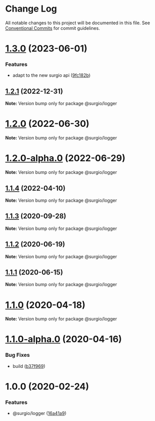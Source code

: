 # Change Log

All notable changes to this project will be documented in this file.
See [Conventional Commits](https://conventionalcommits.org) for commit guidelines.

# [1.3.0](https://github.com/surgioproject/packages/compare/@surgio/logger@1.2.1...@surgio/logger@1.3.0) (2023-06-01)

### Features

- adapt to the new surgio api ([9fc182b](https://github.com/surgioproject/packages/commit/9fc182b4bf80764ef0df2e1d98c9c903801ae939))

## [1.2.1](https://github.com/surgioproject/packages/compare/@surgio/logger@1.2.0...@surgio/logger@1.2.1) (2022-12-31)

**Note:** Version bump only for package @surgio/logger

# [1.2.0](https://github.com/surgioproject/packages/compare/@surgio/logger@1.2.0-alpha.0...@surgio/logger@1.2.0) (2022-06-30)

**Note:** Version bump only for package @surgio/logger

# [1.2.0-alpha.0](https://github.com/surgioproject/packages/compare/@surgio/logger@1.1.4...@surgio/logger@1.2.0-alpha.0) (2022-06-29)

**Note:** Version bump only for package @surgio/logger

## [1.1.4](https://github.com/surgioproject/packages/compare/@surgio/logger@1.1.3...@surgio/logger@1.1.4) (2022-04-10)

**Note:** Version bump only for package @surgio/logger

## [1.1.3](https://github.com/surgioproject/packages/compare/@surgio/logger@1.1.2...@surgio/logger@1.1.3) (2020-09-28)

**Note:** Version bump only for package @surgio/logger

## [1.1.2](https://github.com/surgioproject/packages/compare/@surgio/logger@1.1.1...@surgio/logger@1.1.2) (2020-06-19)

**Note:** Version bump only for package @surgio/logger

## [1.1.1](https://github.com/surgioproject/packages/compare/@surgio/logger@1.1.0...@surgio/logger@1.1.1) (2020-06-15)

**Note:** Version bump only for package @surgio/logger

# [1.1.0](https://github.com/surgioproject/packages/compare/@surgio/logger@1.1.0-alpha.0...@surgio/logger@1.1.0) (2020-04-18)

**Note:** Version bump only for package @surgio/logger

# [1.1.0-alpha.0](https://github.com/surgioproject/packages/compare/@surgio/logger@1.0.0...@surgio/logger@1.1.0-alpha.0) (2020-04-16)

### Bug Fixes

- build ([b37f969](https://github.com/surgioproject/packages/commit/b37f969f9f8fd4e0f083e57a93c013c9a925e1dc))

# 1.0.0 (2020-02-24)

### Features

- @surgio/logger ([16a41a9](https://github.com/surgioproject/packages/commit/16a41a9f671482b92238db70d755c4686c3e5ab9))
